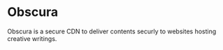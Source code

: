 # Obscura

Obscura is a secure CDN to deliver contents securly to websites hosting creative writings.
